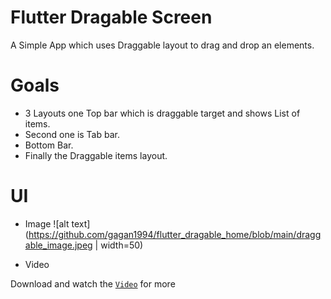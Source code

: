 # Flutter Dragable Screen
A Simple  App which uses Draggable layout to drag and drop an elements.

# Goals
- 3 Layouts one Top bar which is draggable target and shows List of  items.
- Second one is Tab bar.
- Bottom Bar.
- Finally the Draggable items layout.

# UI
- Image
![alt text](https://github.com/gagan1994/flutter_dragable_home/blob/main/draggable_image.jpeg | width=50)

- Video
 
 Download  and watch the [`Video`](https://github.com/gagan1994/flutter_dragable_home/blob/main/dragable_vdeo.mp4) for more 

